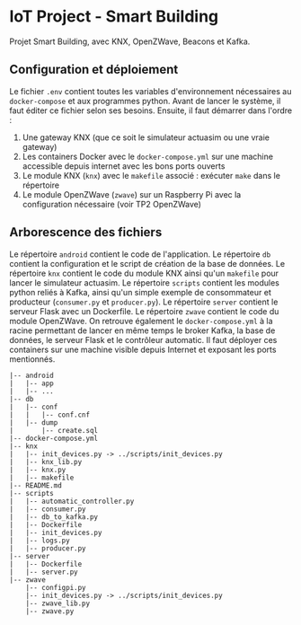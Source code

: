 # IoT Project - Smart Building

Projet Smart Building, avec KNX, OpenZWave, Beacons et Kafka.

## Configuration et déploiement
Le fichier `.env` contient toutes les variables d'environnement nécessaires au `docker-compose` et aux programmes python. Avant de lancer le système, il faut éditer ce fichier selon ses besoins. Ensuite, il faut démarrer dans l'ordre :

1. Une gateway KNX (que ce soit le simulateur actuasim ou une vraie gateway)
1. Les containers Docker avec le `docker-compose.yml` sur une machine accessible depuis internet avec les bons ports ouverts
1. Le module KNX (`knx`) avec le `makefile` associé : exécuter `make` dans le répertoire
1. Le module OpenZWave (`zwave`) sur un Raspberry Pi avec la configuration nécessaire (voir TP2 OpenZWave)


## Arborescence des fichiers
Le répertoire `android` contient le code de l'application. Le répertoire `db` contient la configuration et le script de création de la base de données. Le répertoire `knx` contient le code du module KNX ainsi qu'un `makefile` pour lancer le simulateur actuasim. Le répertoire `scripts` contient les modules python reliés à Kafka, ainsi qu'un simple exemple de consommateur et producteur (`consumer.py` et `producer.py`). Le répertoire `server` contient le serveur Flask avec un Dockerfile. Le répertoire `zwave` contient le code du module OpenZWave. On retrouve également le `docker-compose.yml` à la racine permettant de lancer en même temps le broker Kafka, la base de données, le serveur Flask et le contrôleur automatic. Il faut déployer ces containers sur une machine visible depuis Internet et exposant les ports mentionnés.
```
|-- android
|   |-- app
|   |-- ...
|-- db
|   |-- conf
|   |   |-- conf.cnf
|   |-- dump
|       |-- create.sql
|-- docker-compose.yml
|-- knx
|   |-- init_devices.py -> ../scripts/init_devices.py
|   |-- knx_lib.py
|   |-- knx.py
|   |-- makefile
|-- README.md
|-- scripts
|   |-- automatic_controller.py
|   |-- consumer.py
|   |-- db_to_kafka.py
|   |-- Dockerfile
|   |-- init_devices.py
|   |-- logs.py
|   |-- producer.py
|-- server
|   |-- Dockerfile
|   |-- server.py
|-- zwave
    |-- configpi.py
    |-- init_devices.py -> ../scripts/init_devices.py
    |-- zwave_lib.py
    |-- zwave.py
```
